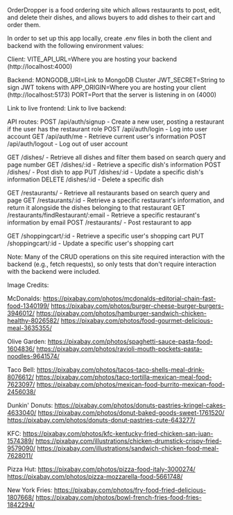 OrderDropper is a food ordering site which allows restaurants to post, edit, and delete their dishes, and allows buyers to add dishes to their cart and order them.

In order to set up this app locally, create .env files in both the client and backend with the following environment values:

Client:
VITE_API_URL=Where you are hosting your backend (http://localhost:4000)

Backend:
MONGODB_URI=Link to MongoDB Cluster
JWT_SECRET=String to sign JWT tokens with
APP_ORIGIN=Where you are hosting your client (http://localhost:5173)
PORT=Port that the server is listening in on (4000)

Link to live frontend: 
Link to live backend: 

API routes:
POST /api/auth/signup - Create a new user, posting a restaurant if the user has the restaurant role
POST /api/auth/login - Log into user account
GET /api/auth/me - Retrieve current user's information
POST /api/auth/logout - Log out of user account

GET /dishes/ - Retrieve all dishes and filter them based on search query and page number
GET /dishes/:id - Retrieve a specific dish's information
POST /dishes/ - Post dish to app
PUT /dishes/:id - Update a specific dish's information
DELETE /dishes/:id - Delete a specific dish

GET /restaurants/ - Retrieve all restaurants based on search query and page
GET /restaurants/:id - Retrieve a specific restaurant's information, and return it alongside the dishes belonging to that restaurant
GET /restaurants/findRestaurant/:email - Retrieve a specific restaurant's information by email
POST /restaurants/ - Post restaurant to app

GET /shoppingcart/:id - Retrieve a specific user's shopping cart
PUT /shoppingcart/:id - Update a specific user's shopping cart

Note: Many of the CRUD operations on this site required interaction with the backend (e.g., fetch requests), so only tests that don't require interaction with the backend were included.

Image Credits: 

McDonalds:
https://pixabay.com/photos/mcdonalds-editorial-chain-fast-food-1340199/
https://pixabay.com/photos/burger-cheese-burger-burgers-3946012/
https://pixabay.com/photos/hamburger-sandwich-chicken-healthy-8026582/
https://pixabay.com/photos/food-gourmet-delicious-meal-3635355/

Olive Garden:
https://pixabay.com/photos/spaghetti-sauce-pasta-food-1604836/
https://pixabay.com/photos/ravioli-mouth-pockets-pasta-noodles-9641574/

Taco Bell:
https://pixabay.com/photos/tacos-taco-shells-meal-drink-8076612/
https://pixabay.com/photos/taco-tortilla-mexican-meal-food-7623097/
https://pixabay.com/photos/mexican-food-burrito-mexican-food-2456038/

Dunkin' Donuts:
https://pixabay.com/photos/donuts-pastries-kringel-cakes-4633040/
https://pixabay.com/photos/donut-baked-goods-sweet-1761520/
https://pixabay.com/photos/donuts-donut-pastries-cute-643277/

KFC:
https://pixabay.com/photos/kfc-kentucky-fried-chicken-san-juan-1574389/
https://pixabay.com/illustrations/chicken-drumstick-crispy-fried-9579090/
https://pixabay.com/illustrations/sandwich-chicken-food-meal-7628011/

Pizza Hut:
https://pixabay.com/photos/pizza-food-italy-3000274/
https://pixabay.com/photos/pizza-mozzarella-food-5661748/

New York Fries:
https://pixabay.com/photos/fry-food-fried-delicious-1807668/
https://pixabay.com/photos/bowl-french-fries-food-fries-1842294/